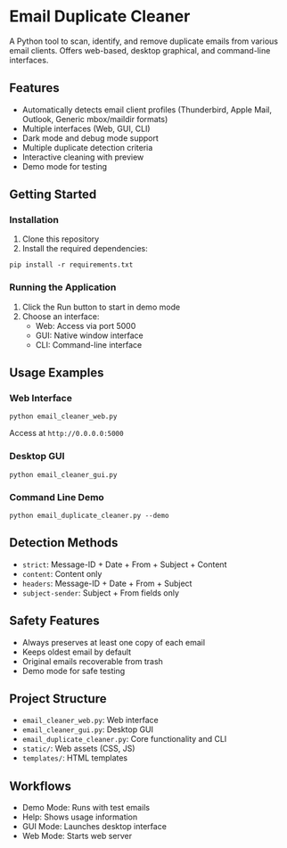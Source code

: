 # Email Duplicate Cleaner

A Python tool to scan, identify, and remove duplicate emails from various email clients. Offers web-based, desktop graphical, and command-line interfaces.

## Features

- Automatically detects email client profiles (Thunderbird, Apple Mail, Outlook, Generic mbox/maildir formats)
- Multiple interfaces (Web, GUI, CLI)
- Dark mode and debug mode support
- Multiple duplicate detection criteria
- Interactive cleaning with preview
- Demo mode for testing


## Getting Started

### Installation

1. Clone this repository
2. Install the required dependencies:
```
pip install -r requirements.txt
```

### Running the Application

1. Click the Run button to start in demo mode
2. Choose an interface:
   - Web: Access via port 5000
   - GUI: Native window interface
   - CLI: Command-line interface

## Usage Examples

### Web Interface
```
python email_cleaner_web.py
```
Access at `http://0.0.0.0:5000`

### Desktop GUI
```
python email_cleaner_gui.py
```

### Command Line Demo
```
python email_duplicate_cleaner.py --demo
```

## Detection Methods

- `strict`: Message-ID + Date + From + Subject + Content
- `content`: Content only
- `headers`: Message-ID + Date + From + Subject  
- `subject-sender`: Subject + From fields only

## Safety Features

- Always preserves at least one copy of each email
- Keeps oldest email by default
- Original emails recoverable from trash
- Demo mode for safe testing

## Project Structure

- `email_cleaner_web.py`: Web interface
- `email_cleaner_gui.py`: Desktop GUI 
- `email_duplicate_cleaner.py`: Core functionality and CLI
- `static/`: Web assets (CSS, JS)
- `templates/`: HTML templates

## Workflows

- Demo Mode: Runs with test emails
- Help: Shows usage information 
- GUI Mode: Launches desktop interface
- Web Mode: Starts web server
